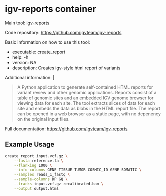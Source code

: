 # igv-reports container

Main tool: [igv-reports](https://github.com/igvteam/igv-reports)
  
Code repository: https://github.com/igvteam/igv-reports

Basic information on how to use this tool:
- executable: create_report
- help: -h
- version: NA
- description: Creates igv-style html report of variants

Additional information: |
> A Python application to generate self-contained HTML reports for variant review and other genomic applications. Reports consist of a table of genomic sites and an embedded IGV genome browser for viewing data for each site. The tool extracts slices of data for each site and embeds the data as blobs in the HTML report file. The report can be opened in a web browser as a static page, with no depenency on the original input files.


Full documentation: https://github.com/igvteam/igv-reports

## Example Usage

```bash
create_report input.vcf.gz \
    --fasta reference.fa \
    --flanking 1000 \
    --info-columns GENE TISSUE TUMOR COSMIC_ID GENE SOMATIC \
    --samples reads_1_fastq \
    --sample-columns DP GQ \
    --tracks input.vcf.gz recalibrated.bam \
    --output output.html
```
